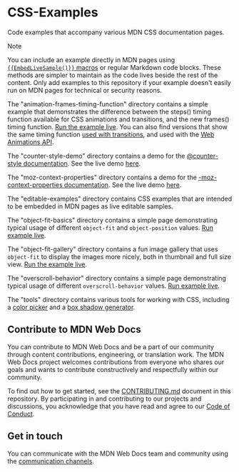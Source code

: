 # CSS-Examples

Code examples that accompany various MDN CSS documentation pages.

> [!NOTE]
> You can include an example directly in MDN pages using [`{{EmbedLiveSample()}}` macros](https://developer.mozilla.org/en-US/docs/MDN/Writing_guidelines/Page_structures/Macros/Commonly_used_macros#code_samples) or regular Markdown code blocks.
> These methods are simpler to maintain as the code lives beside the rest of the content.
> Only add examples to this repository if your example doesn't easily run on MDN pages for technical or security reasons.

The "animation-frames-timing-function" directory contains a simple example that demonstrates the difference between the steps() timing function available for CSS animations and transitions, and the new frames() timing function. [Run the example live](http://mdn.github.io/css-examples/animation-frames-timing-function/). You can also find versions that show the same timing function [used with transitions](http://mdn.github.io/css-examples/animation-frames-timing-function/index-transitions.html), and used with the [Web Animations API](http://mdn.github.io/css-examples/animation-frames-timing-function/index-waa.html).

The "counter-style-demo" directory contains a demo for the [@counter-style documentation](https://developer.mozilla.org/en-US/docs/Web/CSS/@counter-style). See the live demo [here](https://mdn.github.io/css-examples/counter-style-demo/).

The "moz-context-properties" directory contains a demo for the [-moz-context-properties documentation](https://developer.mozilla.org/en-US/docs/Web/CSS/-moz-context-properties). See the live demo [here](https://mdn.github.io/css-examples/moz-context-properties/).

The "editable-examples" directory contains CSS examples that are intended to be embedded in MDN pages as live editable samples.

The "object-fit-basics" directory contains a simple page demonstrating typical usage of different `object-fit` and `object-position` values. [Run example live](http://mdn.github.io/css-examples/object-fit-basics/).

The "object-fit-gallery" directory contains a fun image gallery that uses `object-fit` to display the images more nicely, both in thumbnail and full size view. [Run the example live](http://mdn.github.io/css-examples/object-fit-gallery/).

The "overscroll-behavior" directory contains a simple page demonstrating typical usage of different `overscroll-behavior` values. [Run example live](http://mdn.github.io/css-examples/overscroll-behavior/).

The "tools" directory contains various tools for working with CSS, including a [color picker](http://mdn.github.io/css-examples/tools/color-picker/) and a [box shadow generator](http://mdn.github.io/css-examples/tools/box-shadow-generator/).

## Contribute to MDN Web Docs

You can contribute to MDN Web Docs and be a part of our community through content contributions, engineering, or translation work.
The MDN Web Docs project welcomes contributions from everyone who shares our goals and wants to contribute constructively and respectfully within our community.

To find out how to get started, see the [CONTRIBUTING.md](CONTRIBUTING.md) document in this repository.
By participating in and contributing to our projects and discussions, you acknowledge that you have read and agree to our [Code of Conduct](CODE_OF_CONDUCT.md).

## Get in touch

You can communicate with the MDN Web Docs team and community using the [communication channels][].

[communication channels]: https://developer.mozilla.org/en-US/docs/MDN/Community/Communication_channels
